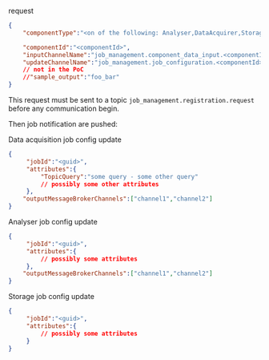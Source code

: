 request

```json
{
    "componentType":"<on of the following: Analyser,DataAcquirer,Storage>",

    "componentId":"<componentId>",
    "inputChannelName":"job_management.component_data_input.<componentId>",
    "updateChannelName":"job_management.job_configuration.<componentId>",
    // not in the PoC
    //"sample_output":"foo_bar"
}
```

This request must be sent to a topic `job_management.registration.request` before any communication begin.

Then job notification are pushed:

Data acquisition job config update

```json
{
     "jobId":"<guid>",
     "attributes":{         
         "TopicQuery":"some query - some other query"
         // possibly some other attributes
     },        
    "outputMessageBrokerChannels":["channel1","channel2"]
}
```

Analyser job config update
```json
{
     "jobId":"<guid>",
     "attributes":{         
         // possibly some attributes
     },        
    "outputMessageBrokerChannels":["channel1","channel2"]
}
```

Storage job config update
```json
{
     "jobId":"<guid>",
     "attributes":{         
         // possibly some attributes
     }
}
```